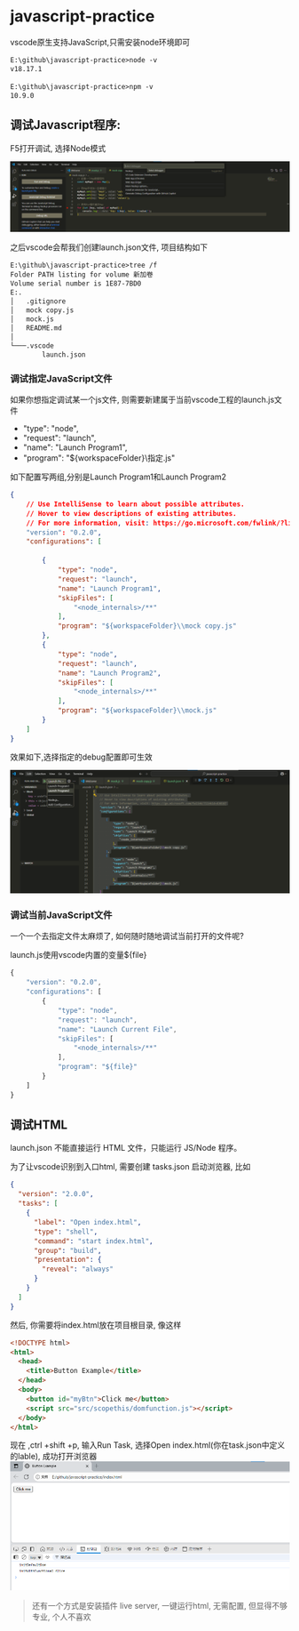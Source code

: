 # javascript-practice



vscode原生支持JavaScript,只需安装node环境即可

```shell
E:\github\javascript-practice>node -v
v18.17.1

E:\github\javascript-practice>npm -v
10.9.0
```
## 调试Javascript程序:
F5打开调试, 选择Node模式

![1740902773827](image/1740902773827.png)

之后vscode会帮我们创建launch.json文件, 项目结构如下

```shell
E:\github\javascript-practice>tree /f
Folder PATH listing for volume 新加卷
Volume serial number is 1E87-7BD0
E:.
│   .gitignore
│   mock copy.js
│   mock.js
│   README.md
│
└───.vscode
        launch.json
```
### 调试指定JavaScript文件
如果你想指定调试某一个js文件, 则需要新建属于当前vscode工程的launch.js文件

- "type": "node",
- "request": "launch",
- "name": "Launch Program1",
- "program": "${workspaceFolder}\\指定.js"

如下配置写两组,分别是Launch Program1和Launch Program2

```json
{
    // Use IntelliSense to learn about possible attributes.
    // Hover to view descriptions of existing attributes.
    // For more information, visit: https://go.microsoft.com/fwlink/?linkid=830387
    "version": "0.2.0",
    "configurations": [
  
        {
            "type": "node",
            "request": "launch",
            "name": "Launch Program1",
            "skipFiles": [
                "<node_internals>/**"
            ],
            "program": "${workspaceFolder}\\mock copy.js"
        },
        {
            "type": "node",
            "request": "launch",
            "name": "Launch Program2",
            "skipFiles": [
                "<node_internals>/**"
            ],
            "program": "${workspaceFolder}\\mock.js"
        }
    ]
}
```

效果如下,选择指定的debug配置即可生效

![1740902783584](image/1740902783584.png)

### 调试当前JavaScript文件

一个一个去指定文件太麻烦了, 如何随时随地调试当前打开的文件呢?

launch.js使用vscode内置的变量${file}
```JavaScript
{
    "version": "0.2.0",
    "configurations": [
        {
            "type": "node",
            "request": "launch",
            "name": "Launch Current File",
            "skipFiles": [
                "<node_internals>/**"
            ],
            "program": "${file}"
        }
    ]
}
```

## 调试HTML
launch.json 不能直接运行 HTML 文件，只能运行 JS/Node 程序。

为了让vscode识别到入口html, 需要创建 tasks.json 启动浏览器, 比如
```json
{
  "version": "2.0.0",
  "tasks": [
    {
      "label": "Open index.html",
      "type": "shell",
      "command": "start index.html",
      "group": "build",
      "presentation": {
        "reveal": "always"
      }
    }
  ]
}
```

然后, 你需要将index.html放在项目根目录, 像这样
```html
<!DOCTYPE html>
<html>
  <head>
    <title>Button Example</title>
  </head>
  <body>
    <button id="myBtn">Click me</button>
    <script src="src/scopethis/domfunction.js"></script>
  </body>
</html>
```

现在 ,ctrl +shift +p, 输入Run Task, 选择Open index.html(你在task.json中定义的lable), 成功打开浏览器
![task.json](image/html.png)

> 还有一个方式是安装插件 live server, 一键运行html, 无需配置, 但显得不够专业, 个人不喜欢
